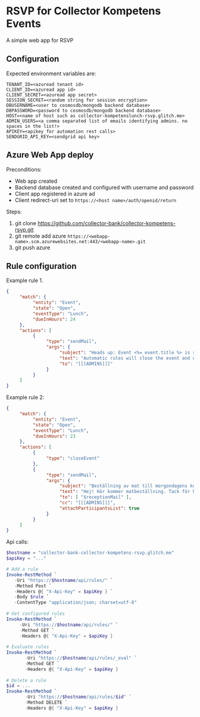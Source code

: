 RSVP for Collector Kompetens Events
===================================

A simple web app for RSVP

Configuration
---------------
Expected environment variables are:

```
TENANT_ID=<azuread tenant id>
CLIENT_ID=<azuread app id>
CLIENT_SECRET=<azuread app secret>
SESSION_SECRET=<random string for session encryption>
DBUSERNAME=<user to cosmosdb/mongodb backend database>
DBPASSWORD=<password to cosmosdb/mongodb backend database>
HOST=<name of host such as collector-kompetenslunch-rsvp.glitch.me>
ADMIN_USERS=<a comma separated list of emails identifying admins. no spaces in the list!>
APIKEY=<apikey for automation rest calls>
SENDGRID_API_KEY=<sendgrid api key>
```

Azure Web App deploy
---------------------

Preconditions: 
  * Web app created
  * Backend database created and configured with username and password
  * Client app registered in azure ad
  * Client redirect-uri set to `https://<host name>/auth/openid/return`

Steps:
  1. git clone https://github.com/collector-bank/collector-kompetens-rsvp.git
  2. git remote add azure `https://<webapp-name>.scm.azurewebsites.net:443/<webapp-name>.git`
  3. git push azure

Rule configuration
------------------
Example rule 1.
```json
{
     "match": {
          "entity": "Event",
          "state": "Open",
          "eventType": "Lunch",
          "dueInHours": 24
     },
     "actions": [
          {
               "type": "sendMail",
               "args": {
                    "subject": "Heads up: Event <%= event.title %> is still open",
                    "text": "Automatic rules will close the event and order food in an hour or so, if the event remains open.",
                    "to": "[[[ADMINS]]]"
               }
          }
     ]
}
```

Example rule 2:
```json
{
     "match": {
          "entity": "Event",
          "state": "Open",
          "eventType": "Lunch",
          "dueInHours": 23
     },
     "actions": [
          {
               "type": "closeEvent"
          },
          {
               "type": "sendMail",
               "args": {
                    "subject": "Beställning av mat till morgondagens kompetenslunch (<%= event.title %>)",
                    "text": "Hej! Här kommer matbeställning. Tack för hjälpen! Mvh Kompetensgruppen",
                    "to": [ "$receptionMail" ],
                    "cc": "[[[ADMINS]]]",
                    "attachParticipantsList": true
               }
          }
     ]
}
```


Api calls:
```powershell
$hostname = "collector-bank-collector-kompetens-rsvp.glitch.me"
$apiKey = "..."

# Add a rule
Invoke-RestMethod `
   -Uri "https://$hostname/api/rules/" `
   -Method Post `
   -Headers @{ "X-Api-Key" = $apiKey } `
   -Body $rule `
   -ContentType "application/json; charset=utf-8"
   
# Get configured rules
Invoke-RestMethod `
     -Uri "https://$hostname/api/rules/" `
     -Method GET `
     -Headers @{ "X-Api-Key" = $apiKey }
       
# Evaluate rules       
Invoke-RestMethod `
       -Uri "https://$hostname/api/rules/_eval" `
       -Method GET `
       -Headers @{ "X-Api-Key" = $apiKey }
       
# Delete a rule
$id = ...
Invoke-RestMethod `
       -Uri "https://$hostname/api/rules/$id" `
       -Method DELETE `
       -Headers @{ "X-Api-Key" = $apiKey }       
```
